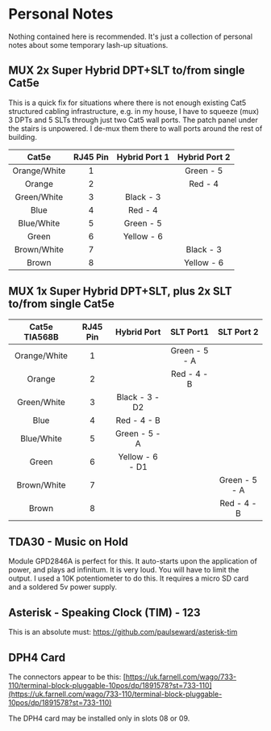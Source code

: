 # Personal Notes

Nothing contained here is recommended.  It's just a collection of personal notes about some temporary lash-up situations.



## MUX 2x Super Hybrid DPT+SLT to/from single Cat5e

This is a quick fix for situations where there is not enough existing Cat5 structured cabling infrastructure, e.g. in my house, I have to squeeze (mux) 3 DPTs and 5 SLTs through just two Cat5 wall ports.  The patch panel under the stairs is unpowered.  I de-mux them there to wall ports around the rest of building.

|    Cat5e     | RJ45 Pin | Hybrid Port 1 | Hybrid Port 2 |
| :----------: | :------: | :-----------: | :-----------: |
| Orange/White |    1     |               |   Green - 5   |
|    Orange    |    2     |               |   Red  - 4    |
| Green/White  |    3     |   Black - 3   |               |
|     Blue     |    4     |   Red  - 4    |               |
|  Blue/White  |    5     |   Green - 5   |               |
|    Green     |    6     |  Yellow - 6   |               |
| Brown/White  |    7     |               |   Black - 3   |
|    Brown     |    8     |               |  Yellow - 6   |

## MUX 1x Super Hybrid DPT+SLT, plus 2x SLT to/from single Cat5e

| Cat5e TIA568B | RJ45 Pin |   Hybrid Port   |   SLT Port1   |  SLT Port 2   |
| :-----------: | :------: | :-------------: | :-----------: | :-----------: |
| Orange/White  |    1     |                 | Green - 5 - A |               |
|    Orange     |    2     |                 |  Red - 4 - B  |               |
|  Green/White  |    3     | Black - 3 - D2  |               |               |
|     Blue      |    4     |  Red  - 4 - B   |               |               |
|  Blue/White   |    5     |  Green - 5 - A  |               |               |
|     Green     |    6     | Yellow - 6 - D1 |               |               |
|  Brown/White  |    7     |                 |               | Green - 5 - A |
|     Brown     |    8     |                 |               |  Red - 4 - B  |

## TDA30 - Music on Hold 

Module GPD2846A is perfect for this.  It auto-starts upon the application of power, and plays ad infinitum.  It is  very loud.  You will have to limit the output.  I used a 10K potentiometer to do this.  It requires a micro SD card and a soldered 5v power supply.

## Asterisk - Speaking Clock (TIM) - 123

This is an absolute must: https://github.com/paulseward/asterisk-tim 

## DPH4 Card

The connectors appear to be this: [https://uk.farnell.com/wago/733-110/terminal-block-pluggable-10pos/dp/1891578?st=733-110](https://uk.farnell.com/wago/733-110/terminal-block-pluggable-10pos/dp/1891578?st=733-110)

The DPH4 card may be installed only in slots 08 or 09.
